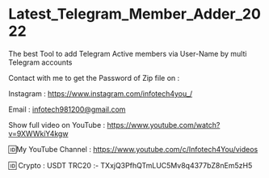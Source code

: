 # Latest_Telegram_Member_Adder_2022
The best Tool to add Telegram Active members via User-Name by multi Telegram accounts

Contact with me to get the Password of Zip file on :

Instagram : https://www.instagram.com/infotech4you_/

Email : infotech981200@gmail.com

Show full video on YouTube : https://www.youtube.com/watch?v=9XWWkiY4kgw

🆔My YouTube Channel : https://www.youtube.com/c/Infotech4You/videos

🆔 Crypto : USDT TRC20 :- TXxjQ3PfhQTmLUC5Mv8q4377bZ8nEm5zH5
